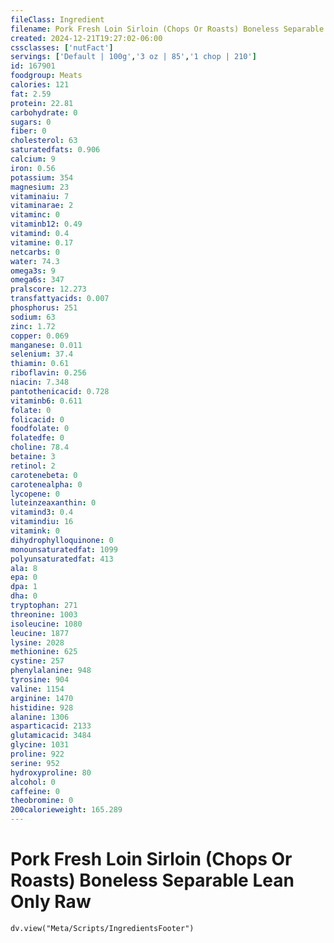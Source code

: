 ```yaml
---
fileClass: Ingredient
filename: Pork Fresh Loin Sirloin (Chops Or Roasts) Boneless Separable Lean Only Raw
created: 2024-12-21T19:27:02-06:00
cssclasses: ['nutFact']
servings: ['Default | 100g','3 oz | 85','1 chop | 210']
id: 167901
foodgroup: Meats
calories: 121
fat: 2.59
protein: 22.81
carbohydrate: 0
sugars: 0
fiber: 0
cholesterol: 63
saturatedfats: 0.906
calcium: 9
iron: 0.56
potassium: 354
magnesium: 23
vitaminaiu: 7
vitaminarae: 2
vitaminc: 0
vitaminb12: 0.49
vitamind: 0.4
vitamine: 0.17
netcarbs: 0
water: 74.3
omega3s: 9
omega6s: 347
pralscore: 12.273
transfattyacids: 0.007
phosphorus: 251
sodium: 63
zinc: 1.72
copper: 0.069
manganese: 0.011
selenium: 37.4
thiamin: 0.61
riboflavin: 0.256
niacin: 7.348
pantothenicacid: 0.728
vitaminb6: 0.611
folate: 0
folicacid: 0
foodfolate: 0
folatedfe: 0
choline: 78.4
betaine: 3
retinol: 2
carotenebeta: 0
carotenealpha: 0
lycopene: 0
luteinzeaxanthin: 0
vitamind3: 0.4
vitamindiu: 16
vitamink: 0
dihydrophylloquinone: 0
monounsaturatedfat: 1099
polyunsaturatedfat: 413
ala: 8
epa: 0
dpa: 1
dha: 0
tryptophan: 271
threonine: 1003
isoleucine: 1080
leucine: 1877
lysine: 2028
methionine: 625
cystine: 257
phenylalanine: 948
tyrosine: 904
valine: 1154
arginine: 1470
histidine: 928
alanine: 1306
asparticacid: 2133
glutamicacid: 3484
glycine: 1031
proline: 922
serine: 952
hydroxyproline: 80
alcohol: 0
caffeine: 0
theobromine: 0
200calorieweight: 165.289
---
```


# Pork Fresh Loin Sirloin (Chops Or Roasts) Boneless Separable Lean Only Raw

```dataviewjs
dv.view("Meta/Scripts/IngredientsFooter")
```